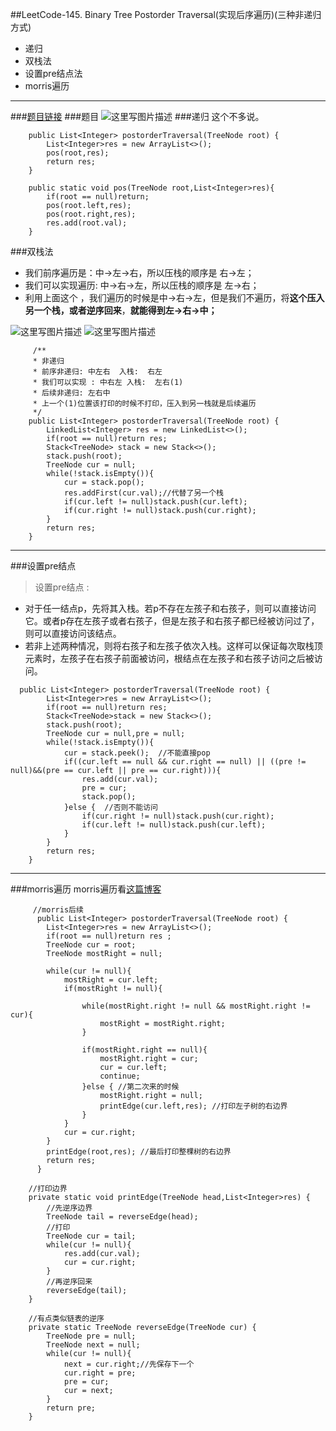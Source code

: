 ﻿##LeetCode-145. Binary Tree Postorder Traversal(实现后序遍历)(三种非递归方式)

 - 递归
 - 双栈法
 - 设置pre结点法
 - morris遍历

***
###[题目链接](https://leetcode.com/problems/binary-tree-postorder-traversal/description/)
###题目
![这里写图片描述](https://img-blog.csdn.net/20180831163458125?watermark/2/text/aHR0cHM6Ly9ibG9nLmNzZG4ubmV0L3p4enh6eDAxMTk=/font/5a6L5L2T/fontsize/400/fill/I0JBQkFCMA==/dissolve/70)
###递归
这个不多说。
```
    public List<Integer> postorderTraversal(TreeNode root) {
        List<Integer>res = new ArrayList<>();
        pos(root,res);
        return res;
    }

    public static void pos(TreeNode root,List<Integer>res){
        if(root == null)return;
        pos(root.left,res);
        pos(root.right,res);
        res.add(root.val);
    }
```
###双栈法

 - 我们前序遍历是：中->左->右，所以压栈的顺序是 右->左；
 - 我们可以实现遍历: 中->右->左，所以压栈的顺序是  左->右；
 - 利用上面这个 ，我们遍历的时候是中->右->左，但是我们不遍历，将**这个压入另一个栈，或者逆序回来**，**就能得到左->右->中；**

![这里写图片描述](https://img-blog.csdn.net/20180816162939265?watermark/2/text/aHR0cHM6Ly9ibG9nLmNzZG4ubmV0L3p4enh6eDAxMTk=/font/5a6L5L2T/fontsize/400/fill/I0JBQkFCMA==/dissolve/70)
![这里写图片描述](https://img-blog.csdn.net/20180816162827179?watermark/2/text/aHR0cHM6Ly9ibG9nLmNzZG4ubmV0L3p4enh6eDAxMTk=/font/5a6L5L2T/fontsize/400/fill/I0JBQkFCMA==/dissolve/70)
```
     /**
     * 非递归
     * 前序非递归: 中左右  入栈:  右左
     * 我们可以实现 : 中右左 入栈:  左右(1)
     * 后续非递归: 左右中
     * 上一个(1)位置该打印的时候不打印，压入到另一栈就是后续遍历
     */
    public List<Integer> postorderTraversal(TreeNode root) {
        LinkedList<Integer> res = new LinkedList<>();
        if(root == null)return res;
        Stack<TreeNode> stack = new Stack<>();
        stack.push(root);
        TreeNode cur = null;
        while(!stack.isEmpty()){
            cur = stack.pop();
            res.addFirst(cur.val);//代替了另一个栈
            if(cur.left != null)stack.push(cur.left);
            if(cur.right != null)stack.push(cur.right);
        }
        return res;
    }
```
***
###设置pre结点

> 设置pre结点 : 
> 
 - 对于任一结点p，先将其入栈。若p不存在左孩子和右孩子，则可以直接访问它。或者p存在左孩子或者右孩子，但是左孩子和右孩子都已经被访问过了，则可以直接访问该结点。 
 - 若非上述两种情况，则将右孩子和左孩子依次入栈。这样可以保证每次取栈顶元素时，左孩子在右孩子前面被访问，根结点在左孩子和右孩子访问之后被访问。

```
  public List<Integer> postorderTraversal(TreeNode root) {
        List<Integer>res = new ArrayList<>();
        if(root == null)return res;
        Stack<TreeNode>stack = new Stack<>();
        stack.push(root);
        TreeNode cur = null,pre = null;
        while(!stack.isEmpty()){
            cur = stack.peek();  //不能直接pop
            if((cur.left == null && cur.right == null) || ((pre != null)&&(pre == cur.left || pre == cur.right))){
                res.add(cur.val);
                pre = cur;
                stack.pop();
            }else {  //否则不能访问
                if(cur.right != null)stack.push(cur.right);
                if(cur.left != null)stack.push(cur.left);
            }
        }
        return res;
    }
```
***
###morris遍历
morris遍历看[这篇博客](https://blog.csdn.net/zxzxzx0119/article/details/81669909)
```
     //morris后续
      public List<Integer> postorderTraversal(TreeNode root) {
        List<Integer>res = new ArrayList<>();
        if(root == null)return res ;
        TreeNode cur = root;
        TreeNode mostRight = null;

        while(cur != null){
            mostRight = cur.left;
            if(mostRight != null){

                while(mostRight.right != null && mostRight.right != cur){
                    mostRight = mostRight.right;
                }

                if(mostRight.right == null){
                    mostRight.right = cur;
                    cur = cur.left;
                    continue;
                }else { //第二次来的时候
                    mostRight.right = null;
                    printEdge(cur.left,res); //打印左子树的右边界
                }
            }
            cur = cur.right;
        }
        printEdge(root,res); //最后打印整棵树的右边界
        return res;
      }

    //打印边界
    private static void printEdge(TreeNode head,List<Integer>res) {
        //先逆序边界
        TreeNode tail = reverseEdge(head);
        //打印
        TreeNode cur = tail;
        while(cur != null){
            res.add(cur.val);
            cur = cur.right;
        }
        //再逆序回来
        reverseEdge(tail);
    }

    //有点类似链表的逆序
    private static TreeNode reverseEdge(TreeNode cur) {
        TreeNode pre = null;
        TreeNode next = null;
        while(cur != null){
            next = cur.right;//先保存下一个
            cur.right = pre;
            pre = cur;
            cur = next;
        }
        return pre;
    }

```